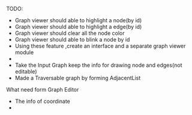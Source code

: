 TODO:
- Graph viewer should able to highlight a node(by id) 
- Graph viewer should able to highlight a edge(by id)
- Graph viewer should clear all the node color
- Graph viewer should able to blink a node by id
- Using these feature ,create an interface and a separate graph viewer module
- 
- Take the Input Graph keep the info for drawing node and edges(not editable)
- Made a Traversable graph by forming AdjacentList

What need form Graph Editor
- The info of coordinate
- 